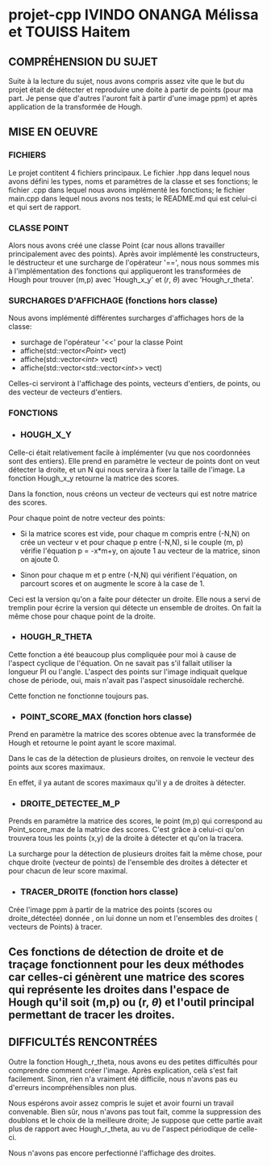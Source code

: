 # projet-cpp IVINDO ONANGA Mélissa et TOUISS Haitem


## COMPRÉHENSION DU SUJET

Suite à la lecture du sujet, nous avons compris assez vite que le but du projet était de détecter et reproduire une doite à partir de points (pour ma part. Je pense que d'autres l'auront fait à partir d'une image ppm) et après application de la transformée de Hough.

## MISE EN OEUVRE 

### FICHIERS 

Le projet contitent 4 fichiers principaux. Le fichier .hpp dans lequel nous avons défini les types, noms et paramètres de la classe et ses fonctions; le fichier .cpp dans lequel nous avons implémenté les fonctions; le fichier main.cpp dans lequel nous avons nos tests; le README.md qui est celui-ci et qui sert de rapport.

### CLASSE POINT

Alors nous avons créé une classe Point (car nous allons travailler principalement avec des points). Après avoir implémenté les constructeurs, le déstructeur et une surcharge de l'opérateur '==', nous nous sommes mis à l'implémentation des fonctions qui appliqueront les transformées de Hough pour trouver (m,p) avec 'Hough_x_y' et ($r$, $\theta$) avec 'Hough_r_theta'. 

### SURCHARGES D'AFFICHAGE (fonctions hors classe)

Nous avons implémenté différentes surcharges d'affichages hors de la classe:

- surchage de l'opérateur '<<' pour la classe Point
- affiche(std::vector<$Point$> vect)
- affiche(std::vector<$int$> vect)
- affiche(std::vector<std::vector<$int$>> vect)

Celles-ci serviront à l'affichage des points, vecteurs d'entiers, de points, ou des vecteur de vecteurs d'entiers.

### FONCTIONS
- ### HOUGH_X_Y

Celle-ci était relativement facile à implémenter (vu que nos coordonnées sont des entiers). Elle prend en paramètre le vecteur de points dont on veut détecter la droite, et un N qui nous servira à fixer la taille de l'image. La fonction Hough_x_y retourne la matrice des scores. 

Dans la fonction, nous créons un vecteur de vecteurs qui est notre matrice des scores. 

Pour chaque point de notre vecteur des points:
- Si la matrice scores est vide, pour chaque m compris entre (-N,N) on crée un vecteur v et pour chaque p entre (-N,N), si le couple (m, p) vérifie l'équation p = -x*m+y, on ajoute 1 au vecteur de la matrice, sinon on ajoute 0.

- Sinon pour chaque m et p entre (-N,N) qui vérifient l'équation, on parcourt scores et on augmente le score à la case de 1.

Ceci est la version qu'on a faite pour détecter un droite. Elle nous a servi de tremplin pour écrire la version qui détecte un ensemble de droites. On fait la même chose pour chaque point de la droite.

- ### HOUGH_R_THETA

Cette fonction a été beaucoup plus compliquée pour moi à cause de l'aspect cyclique de  l'équation. On ne savait pas s'il fallait utiliser la longueur PI ou l'angle. L'aspect des points sur l'image indiquait quelque chose de période, oui, mais n'avait pas l'aspect sinusoïdale recherché. 

Cette fonction ne fonctionne toujours pas. 

- ### POINT_SCORE_MAX (fonction hors classe)

Prend en paramètre la matrice des scores obtenue avec la transformée de Hough et retourne le point ayant le score maximal. 

Dans le cas de la détection de plusieurs droites, on renvoie le vecteur des points aux scores maximaux. 

En effet, il ya autant de scores maximaux qu'il y a de droites à détecter.


- ### DROITE_DETECTEE_M_P

Prends en paramètre la matrice des scores, le point (m,p) qui correspond au Point_score_max de la matrice des scores. C'est grâce à celui-ci qu'on trouvera tous les points (x,y) de la droite à détecter et qu'on la tracera.

La surcharge pour la détection de plusieurs droites fait la même chose, pour chque droite (vecteur de points) de l'ensemble des droites à détecter et pour chacun de leur score maximal.

- ### TRACER_DROITE (fonction hors classe)

Crée l'image ppm à partir de la matrice des points (scores ou droite_détectée) donnée , on lui donne un nom et l'ensembles des droites ( vecteurs de Points) à tracer.

## Ces fonctions de détection de droite et de traçage fonctionnent pour les deux méthodes car celles-ci génèrent une matrice des scores qui représente les droites dans l'espace de Hough qu'il soit (m,p) ou (r, $\theta$) et l'outil principal permettant de tracer les droites.

## DIFFICULTÉS RENCONTRÉES

Outre la fonction Hough_r_theta, nous avons eu des petites difficultés pour comprendre comment créer l'image. Après explication, celà s'est fait facilement. Sinon, rien n'a vraiment été difficile, nous n'avons pas eu d'erreurs incompréhensibles non plus. 

Nous espérons avoir assez compris le sujet et avoir fourni un travail convenable. Bien sûr, nous n'avons pas tout fait, comme la suppression des doublons et le choix de la meilleure droite; Je suppose que cette partie avait plus de rapport avec Hough_r_theta, au vu de l'aspect périodique de celle-ci. 

Nous n'avons pas encore perfectionné l'affichage des droites.